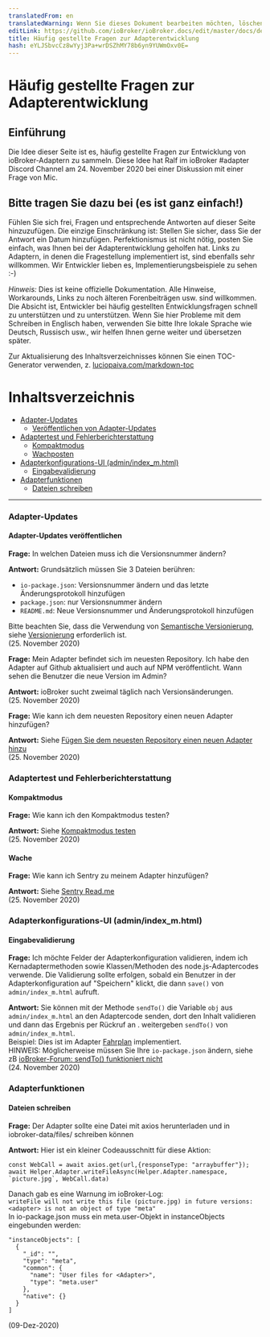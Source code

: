```yaml
---
translatedFrom: en
translatedWarning: Wenn Sie dieses Dokument bearbeiten möchten, löschen Sie bitte das Feld "translationsFrom". Andernfalls wird dieses Dokument automatisch erneut übersetzt
editLink: https://github.com/ioBroker/ioBroker.docs/edit/master/docs/de/dev/adapter-dev-faq.md
title: Häufig gestellte Fragen zur Adapterentwicklung
hash: eYLJSbvcCz8wYyj3Pa+wrDSZhMY78b6yn9YUWmOxv0E=
---
```

# Häufig gestellte Fragen zur Adapterentwicklung
## Einführung
Die Idee dieser Seite ist es, häufig gestellte Fragen zur Entwicklung von ioBroker-Adaptern zu sammeln.
Diese Idee hat Ralf im ioBroker #adapter Discord Channel am 24. November 2020 bei einer Diskussion mit einer Frage von Mic.

## Bitte tragen Sie dazu bei (es ist ganz einfach!)
Fühlen Sie sich frei, Fragen und entsprechende Antworten auf dieser Seite hinzuzufügen. Die einzige Einschränkung ist: Stellen Sie sicher, dass Sie der Antwort ein Datum hinzufügen. Perfektionismus ist nicht nötig, posten Sie einfach, was Ihnen bei der Adapterentwicklung geholfen hat. Links zu Adaptern, in denen die Fragestellung implementiert ist, sind ebenfalls sehr willkommen. Wir Entwickler lieben es, Implementierungsbeispiele zu sehen :-)

*Hinweis:* Dies ist keine offizielle Dokumentation. Alle Hinweise, Workarounds, Links zu noch älteren Forenbeiträgen usw. sind willkommen. Die Absicht ist, Entwickler bei häufig gestellten Entwicklungsfragen schnell zu unterstützen und zu unterstützen. Wenn Sie hier Probleme mit dem Schreiben in Englisch haben, verwenden Sie bitte Ihre lokale Sprache wie Deutsch, Russisch usw., wir helfen Ihnen gerne weiter und übersetzen später.

Zur Aktualisierung des Inhaltsverzeichnisses können Sie einen TOC-Generator verwenden, z. [luciopaiva.com/markdown-toc](https://luciopaiva.com/markdown-toc/)

# Inhaltsverzeichnis
- [Adapter-Updates](#adapter-updates)
  - [Veröffentlichen von Adapter-Updates](#publishing-adapter-updates)
- [Adaptertest und Fehlerberichterstattung](#adapter-testing-and-error-reporting)
  - [Kompaktmodus](#Kompaktmodus)
  - [Wachposten](#Wachposten)
- [Adapterkonfigurations-UI (admin/index_m.html)](#adapter-configuration-ui-adminindexmhtml)
  - [Eingabevalidierung](#eingabe-validierung)
- [Adapterfunktionen](#adapter-Funktionen)
  - [Dateien schreiben](#writing-Dateien)

---

### Adapter-Updates
#### Adapter-Updates veröffentlichen
**Frage:** In welchen Dateien muss ich die Versionsnummer ändern?

**Antwort:** Grundsätzlich müssen Sie 3 Dateien berühren:

 * `io-package.json`: Versionsnummer ändern und das letzte Änderungsprotokoll hinzufügen
 * `package.json`: nur Versionsnummer ändern
 * `README.md`: Neue Versionsnummer und Änderungsprotokoll hinzufügen

Bitte beachten Sie, dass die Verwendung von [Semantische Versionierung](https://semver.org/), siehe [Versionierung](https://github.com/ioBroker/ioBroker.docs/blob/master/docs/en/dev/adapterdev.md#versioning) erforderlich ist.<br> (25. November 2020)

**Frage:** Mein Adapter befindet sich im neuesten Repository. Ich habe den Adapter auf Github aktualisiert und auch auf NPM veröffentlicht. Wann sehen die Benutzer die neue Version im Admin?

**Antwort:** ioBroker sucht zweimal täglich nach Versionsänderungen.<br> (25. November 2020)

**Frage:** Wie kann ich dem neuesten Repository einen neuen Adapter hinzufügen?

**Antwort:** Siehe [Fügen Sie dem neuesten Repository einen neuen Adapter hinzu](https://github.com/ioBroker/ioBroker.repositories#add-a-new-adapter-to-the-latest-repository)<br> (25. November 2020)

### Adaptertest und Fehlerberichterstattung
#### Kompaktmodus
**Frage:** Wie kann ich den Kompaktmodus testen?

**Antwort:** Siehe [Kompaktmodus testen](https://forum.iobroker.net/topic/32789/anleitung-f%C3%BCr-adapter-entwickler-compact-mode-testen)<br> (25. November 2020)

#### Wache
**Frage:** Wie kann ich Sentry zu meinem Adapter hinzufügen?

**Antwort:** Siehe [Sentry Read.me](https://github.com/ioBroker/plugin-sentry#readme)<br> (25. November 2020)

### Adapterkonfigurations-UI (admin/index_m.html)
#### Eingabevalidierung
**Frage:** Ich möchte Felder der Adapterkonfiguration validieren, indem ich Kernadaptermethoden sowie Klassen/Methoden des node.js-Adaptercodes verwende. Die Validierung sollte erfolgen, sobald ein Benutzer in der Adapterkonfiguration auf "Speichern" klickt, die dann `save()` von `admin/index_m.html` aufruft.

**Antwort:** Sie können mit der Methode `sendTo()` die Variable `obj` aus `admin/index_m.html` an den Adaptercode senden, dort den Inhalt validieren und dann das Ergebnis per Rückruf an . weitergeben `sendTo()` von `admin/index_m.html`.<br> Beispiel: Dies ist im Adapter [Fahrplan](https://github.com/gaudes/ioBroker.fahrplan) implementiert.<br> HINWEIS: Möglicherweise müssen Sie Ihre `io-package.json` ändern, siehe zB [ioBroker-Forum: sendTo() funktioniert nicht](https://forum.iobroker.net/topic/5205/gel%C3%B6st-sendto-in-eigenem-adapter-funktioniert-nicht/)<br> (24. November 2020)

### Adapterfunktionen
#### Dateien schreiben
**Frage:** Der Adapter sollte eine Datei mit axios herunterladen und in iobroker-data/files/<adapter> schreiben können

**Antwort:** Hier ist ein kleiner Codeausschnitt für diese Aktion:

```
const WebCall = await axios.get(url,{responseType: "arraybuffer"});
await Helper.Adapter.writeFileAsync(Helper.Adapter.namespace, `picture.jpg`, WebCall.data)
```

Danach gab es eine Warnung im ioBroker-Log:<br> `writeFile will not write this file (picture.jpg) in future versions: <adapter> is not an object of type "meta"`<br> In io-package.json muss ein meta.user-Objekt in instanceObjects eingebunden werden:<br>

```
"instanceObjects": [
  {
    "_id": "",
    "type": "meta",
    "common": {
      "name": "User files for <Adapter>",
      "type": "meta.user"
    },
    "native": {}
  }
]
```

(09-Dez-2020)